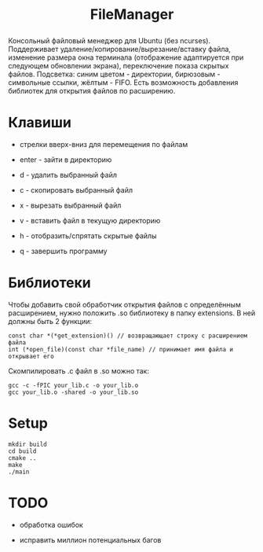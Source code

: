 # <p align='center'>FileManager</p>

Консольный файловый менеджер для Ubuntu (без ncurses). Поддерживает удаление/копирование/вырезание/вставку файла, изменение размера окна терминала (отображение адаптируется при следующем
обновлении экрана), переключение показа скрытых файлов. Подсветка: синим цветом - директории, бирюзовым - символьные ссылки, жёлтым - FIFO. Есть возможность добавления библиотек для открытия файлов по расширению.


# Клавиши

- стрелки вверх-вниз для перемещения по файлам

- enter - зайти в директорию

- d - удалить выбранный файл

- c - скопировать выбранный файл

- x - вырезать выбранный файл

- v - вставить файл в текущую директорию

- h - отобразить/спрятать скрытые файлы

- q - завершить программу

# Библиотеки

Чтобы добавить свой обработчик открытия файлов с определённым расширением, нужно положить .so библиотеку в папку extensions. В ней должны быть 2 функции:
```
const char *(*get_extension)() // возвращающает строку с расширением файла
int (*open_file)(const char *file_name) // принимает имя файла и открывает его
``` 

Скомпилировать .c файл в .so можно так:
```
gcc -c -fPIC your_lib.c -o your_lib.o
gcc your_lib.o -shared -o your_lib.so
```


# Setup

```
mkdir build
cd build
cmake ..
make
./main
```

# TODO

- обработка ошибок

- исправить миллион потенциальных багов
